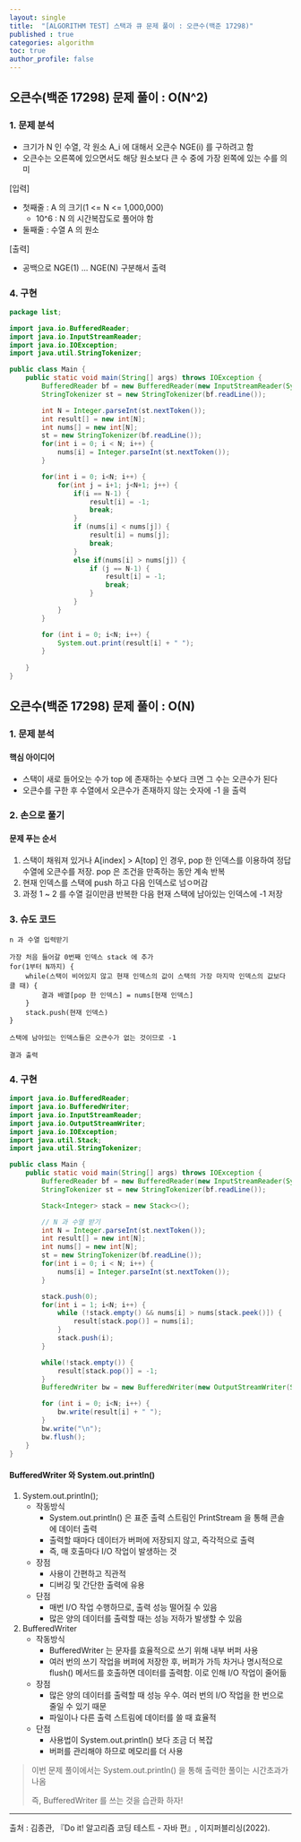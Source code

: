 ```yaml
---
layout: single
title:  "[ALGORITHM TEST] 스택과 큐 문제 풀이 : 오큰수(백준 17298)"
published : true
categories: algorithm
toc: true
author_profile: false
---
```


## 오큰수(백준 17298) 문제 풀이 : O(N^2)

### 1. 문제 분석

- 크기가 N 인 수열, 각 원소 A_i 에 대해서 오큰수 NGE(i) 를 구하려고 함
- 오큰수는 오른쪽에 있으면서도 해당 원소보다 큰 수 중에 가장 왼쪽에 있는 수를 의미

[입력]

- 첫째줄 : A 의 크기(1 <= N <= 1,000,000)
  - 10^6 : N 의 시간복잡도로 풀어야 함
- 둘째줄 : 수열 A 의 원소

[출력]

- 공백으로 NGE(1) ... NGE(N) 구분해서 출력

### 4. 구현

```java
package list;

import java.io.BufferedReader;
import java.io.InputStreamReader;
import java.io.IOException;
import java.util.StringTokenizer;

public class Main {
    public static void main(String[] args) throws IOException {
        BufferedReader bf = new BufferedReader(new InputStreamReader(System.in));
        StringTokenizer st = new StringTokenizer(bf.readLine());

        int N = Integer.parseInt(st.nextToken());
        int result[] = new int[N];
        int nums[] = new int[N];
        st = new StringTokenizer(bf.readLine());
        for(int i = 0; i < N; i++) {
            nums[i] = Integer.parseInt(st.nextToken());
        }

        for(int i = 0; i<N; i++) {
            for(int j = i+1; j<N+1; j++) {
                if(i == N-1) {
                    result[i] = -1;
                    break;
                }
                if (nums[i] < nums[j]) {
                    result[i] = nums[j];
                    break;
                }
                else if(nums[i] > nums[j]) {
                    if (j == N-1) {
                        result[i] = -1;
                        break;
                    }
                }
            }
        }

        for (int i = 0; i<N; i++) {
            System.out.print(result[i] + " ");
        }
        
    }
}
```

## 오큰수(백준 17298) 문제 풀이 : O(N)

### 1. 문제 분석

#### 핵심 아이디어

- 스택이 새로 들어오는 수가 top 에 존재하는 수보다 크면 그 수는 오큰수가 된다
- 오큰수를 구한 후 수열에서 오큰수가 존재하지 않는 숫자에 -1 을 출력

### 2. 손으로 풀기

#### 문제 푸는 순서

1. 스택이 채워져 있거나 A[index] > A[top] 인 경우, pop 한 인덱스를 이용하여 정답 수열에 오큰수를 저장. pop 은 조건을 만족하는 동안 계속 반복
2. 현재 인덱스를 스택에 push 하고 다음 인덱스로 넘ㅇ머감
3. 과정 1 ~ 2 를 수열 길이만큼 반복한 다음 현재 스택에 남아있는 인덱스에 -1 저장

### 3. 슈도 코드

```
n 과 수열 입력받기

가장 처음 들어갈 0번째 인덱스 stack 에 추가
for(1부터 N까지) {
	while(스택이 비어있지 않고 현재 인덱스의 값이 스택의 가장 마지막 인덱스의 값보다 클 때) {
		결과 배열[pop 한 인덱스] = nums[현재 인덱스]
	}
	stack.push(현재 인덱스)
}

스택에 남아있는 인덱스들은 오큰수가 없는 것이므로 -1

결과 출력
```

### 4. 구현

```java
import java.io.BufferedReader;
import java.io.BufferedWriter;
import java.io.InputStreamReader;
import java.io.OutputStreamWriter;
import java.io.IOException;
import java.util.Stack;
import java.util.StringTokenizer;

public class Main {
    public static void main(String[] args) throws IOException {
        BufferedReader bf = new BufferedReader(new InputStreamReader(System.in));
        StringTokenizer st = new StringTokenizer(bf.readLine());

        Stack<Integer> stack = new Stack<>();

        // N 과 수열 받기
        int N = Integer.parseInt(st.nextToken());
        int result[] = new int[N];
        int nums[] = new int[N];
        st = new StringTokenizer(bf.readLine());
        for(int i = 0; i < N; i++) {
            nums[i] = Integer.parseInt(st.nextToken());
        }

        stack.push(0);
        for(int i = 1; i<N; i++) {
            while (!stack.empty() && nums[i] > nums[stack.peek()]) {
                result[stack.pop()] = nums[i]; 
            }
            stack.push(i);
        }

        while(!stack.empty()) {
            result[stack.pop()] = -1;
        }
        BufferedWriter bw = new BufferedWriter(new OutputStreamWriter(System.out));

        for (int i = 0; i<N; i++) {
            bw.write(result[i] + " ");
        }
        bw.write("\n");
        bw.flush();
    }
}
```

#### BufferedWriter 와 System.out.println()

1. System.out.println();
   - 작동방식
     - System.out.println() 은 표준 출력 스트림인 PrintStream 을 통해 콘솔에 데이터 출력
     - 출력할 때마다 데이터가 버퍼에 저장되지 않고, 즉각적으로 출력
     - 즉, 매 호출마다 I/O 작업이 발생하는 것
   - 장점
     - 사용이 간편하고 직관적
     - 디버깅 및 간단한 출력에 유용
   - 단점
     - 매번 I/O 작업 수행하므로, 출력 성능 떨어질 수 있음
     - 많은 양의 데이터를 출력할 때는 성능 저하가 발생할 수 있음
2. BufferedWriter
   - 작동방식
     - BufferedWriter 는 문자를 효율적으로 쓰기 위해 내부 버퍼 사용
     - 여러 번의 쓰기 작업을 버퍼에 저장한 후, 버퍼가 가득 차거나 명시적으로 flush() 메서드를 호출하면 데이터를 출력함. 이로 인해 I/O 작업이 줄어듦
   - 장점
     - 많은 양의 데이터를 출력할 때 성능 우수. 여러 번의 I/O 작업을 한 번으로 줄일 수 있기 때문
     - 파일이나 다른 출력 스트림에 데이터를 쓸 때 효율적
   - 단점
     - 사용법이 System.out.println() 보다 조금 더 복잡
     - 버퍼를 관리해야 하므로 메모리를 더 사용

> 이번 문제 풀이에서는 System.out.println() 을 통해 출력한 풀이는 시간초과가 나옴
>
> 즉, BufferedWriter 를 쓰는 것을 습관화 하자!

---

출처 : 김종관, 『Do it! 알고리즘 코딩 테스트 - 자바 편』, 이지퍼블리싱(2022).